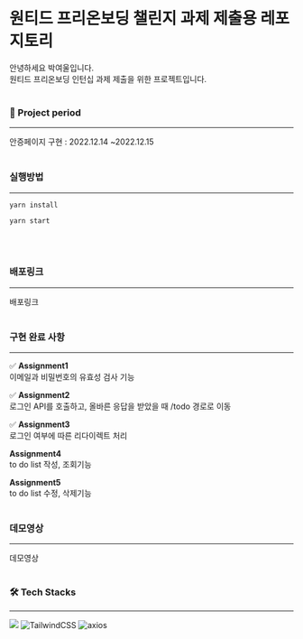 # 원티드 프리온보딩 챌린지 과제 제출용 레포지토리

안녕하세요 박여울입니다.
<br/>
원티드 프리온보딩 인턴십 과제 제출을 위한 프로젝트입니다.
</br>
</br>

### 📅 Project period

---

안증페이지 구현 : 2022.12.14 ~2022.12.15
</br>
</br>

### 실행방법

---

```
yarn install
```
```
yarn start
```
</br>
</br>

### 배포링크

---

배포링크
</br>
</br>

### 구현 완료 사항

---

✅ **Assignment1**
<br/>
이메일과 비밀번호의 유효성 검사 기능
<br/>

✅ **Assignment2**
<br/>
로그인 API를 호출하고, 올바른 응답을 받았을 때 /todo 경로로 이동
<br/>

✅ **Assignment3**
<br/>
로그인 여부에 따른 리다이렉트 처리
<br/>

 **Assignment4**
<br/>
to do list 작성, 조회기능
<br/>

 **Assignment5**
<br/>
to do list 수정, 삭제기능
<br/>
<br/>

### 데모영상

---

데모영상
</br>
</br>

### 🛠 Tech Stacks

---

<img src="https://img.shields.io/badge/typescript-61DAFB?style=for-the-badge&logo=typescript&logoColor=black"> ![TailwindCSS](https://img.shields.io/badge/TailwindCSS-DB7093?style=for-the-badge&logo=TailwindCSS&logoColor=white) ![axios](https://img.shields.io/badge/Axios-181717?style=for-the-badge&logo=Axios&logoColor=white)
</br>
</br>
